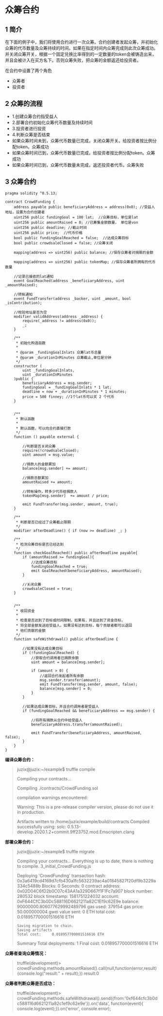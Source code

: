 # 众筹合约

## 1 简介

​        在下面的例子中，我们将使用合约进行一次众筹。合约创建者发起众筹，并初始化众筹的代币数量及众筹持续的时间。如果在指定时间内众筹完成则此次众筹成功。并关闭众筹开关，根据一个固定兑换比率得到的一定数量的token会被铸造出来，并且会被计入在买方名下。否则众筹失败，把众筹的金额返还给投资者。

在合约中设置了两个角色

- 众筹者
- 投资者

## 2  众筹的流程

- 1.创建众筹合约指受益人
- 2.部署合约初始化众筹代币数量及持续时间
- 3.投资者进行投资
- 4.判断众筹是否结束
-  如果众筹时间未到，众筹代币数量已完成，关闭众筹开关。给投资者按比例分配token。众筹成功
-  如果众筹时间已到，众筹代币数量已完成，给投资者按比例分配token。众筹成功
-  如果众筹时间已到，众筹代币数量未完成，返还投资者代币。众筹失败

## 3 众筹合约

```
pragma solidity ^0.5.13;

contract CrowdFunding {
    address payable public beneficiaryAddress = address(0x0); //受益人地址，设置为合约创建者
    uint256 public fundingGoal = 100 lat;  //众筹目标，单位是lat
    uint256 public amountRaised = 0; //已筹集金额数量， 单位是von
    uint256 public deadline; //截止时间
    uint256 public price;  //代币价格
    bool public fundingGoalReached = false;  //达成众筹目标
    bool public crowdsaleClosed = false; //众筹关闭

    mapping(address => uint256) public balance; //保存众筹者对捐赈的金额
    
    mapping(address => uint256) public tokenMap; //保存众筹者所拥有的代币数量

    //记录已接收的lat通知
    event GoalReached(address _beneficiaryAddress, uint _amountRaised);

    //转帐通知
    event FundTransfer(address _backer, uint _amount, bool _isContribution);
    
    //校验地址是否为空
    modifier validAddress(address _address) {
        require(_address != address(0x0));
        _;
    }

    /**
     * 初始化构造函数
     *
     * @param _fundingGoalInlats 众筹lat币总量
     * @param _durationInMinutes 众筹截止,单位是分钟
     */
    constructor (
        uint _fundingGoalInlats,
        uint _durationInMinutes
    )public {
	    beneficiaryAddress = msg.sender;
        fundingGoal = _fundingGoalInlats * 1 lat;
        deadline = now + _durationInMinutes * 1 minutes;
        price = 500 finney; //1个lat币可以买 2 个代币
    }


    /**
     * 默认函数
     *
     * 默认函数，可以向合约直接打款
     */
    function () payable external {

        //判断是否关闭众筹
        require(!crowdsaleClosed);
        uint amount = msg.value;

        //捐款人的金额累加
        balance[msg.sender] += amount;

        //捐款总额累加
        amountRaised += amount;

        //转帐操作，转多少代币给捐款人
        tokenMap[msg.sender]  += amount / price;
        
        emit FundTransfer(msg.sender, amount, true);
    }

    /**
     * 判断是否已经过了众筹截止限期
     */
    modifier afterDeadline() { if (now >= deadline) _; }

    /**
     * 检测众筹目标是否已经达到
     */
    function checkGoalReached() public afterDeadline payable{
        if (amountRaised >= fundingGoal){
            //达成众筹目标
            fundingGoalReached = true;
            emit GoalReached(beneficiaryAddress, amountRaised);
        }

        //关闭众筹
        crowdsaleClosed = true;
    }


    /**
     * 收回资金
     *
     * 检查是否达到了目标或时间限制，如果有，并且达到了资金目标，
     * 将全部金额发送给受益人。如果没有达到目标，每个贡献者都可以退回
     * 他们贡献的金额
     */
    function safeWithdrawal() public afterDeadline {

        //如果没有达成众筹目标
        if (!fundingGoalReached) {
            //获取合约调用者已捐款余额
            uint amount = balance[msg.sender];

            if (amount > 0) {
                //返回合约发起者所有余额
                msg.sender.transfer(amount);
                emit FundTransfer(msg.sender, amount, false);
                balance[msg.sender] = 0;
            }
        }

        //如果达成众筹目标，并且合约调用者是受益人
        if (fundingGoalReached && beneficiaryAddress == msg.sender) {

            //将所有捐款从合约中给受益人
            beneficiaryAddress.transfer(amountRaised);

            emit FundTransfer(beneficiaryAddress, amountRaised, false);
        }
    }
}
```

**编译众筹合约：**

>juzix@juzix:~/example$ truffle compile
>
>Compiling your contracts...
>
> Compiling ./contracts/CrowdFunding.sol
>
> compilation warnings encountered:
>
>Warning: This is a pre-release compiler version, please do not use it in production.
>
> Artifacts written to /home/juzix/example/build/contracts
> Compiled successfully using:
>    solc: 0.5.13-develop.2020.1.2+commit.9ff23752.mod.Emscripten.clang

**部署众筹合约：**
>juzix@juzix:~/example$ truffle migrate
>
>Compiling your contracts...
> Everything is up to date, there is nothing to compile.
> 3_initial_CrowdFunding.js
> 
>    Deploying 'CrowdFunding'
>     transaction hash:    0x3a6419cd4169d7cfb430a1fc5632239ac4a01845827f20df9b3229a334c5488b
>     Blocks: 0            Seconds: 0
>     contract address:    0x02D04C6fD2b0C07c43AA1a329D667f1F1Fc7a907
>     block number:        280532
>     block timestamp:     1581751224032
>     account:             0xF644CfC3b0Dc588116D6621211a82C1Ef9c62E9e
>     balance:             90000000.806077629992489796
>     gas used:            379154
>     gas price:           50.000000004 gwei
>     value sent:          0 ETH
>     total cost:          0.018957700001516616 ETH
> 
> 
>     Saving migration to chain.
>     Saving artifacts
>     Total cost:     0.018957700001516616 ETH
> 
> 
> Summary
>  Total deployments:   1
>  Final cost:          0.018957700001516616 ETH


**众筹者查询众筹情况：**
> truffle(development)> crowdFunding.methods.amountRaised().call(null,function(error,result){console.log("result:" + result);})
> result:0


**众筹者判断众筹是否成功：**
> truffle(development)> crowdFunding.methods.safeWithdrawal().send({from:'0xf644cfc3b0dc588116d6621211a82c1ef9c62e9e'}).on('data', function(event){ console.log(event);}).on('error', console.error); 

